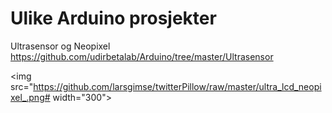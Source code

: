 # Ulike Arduino prosjekter

Ultrasensor og Neopixel<br>
https://github.com/udirbetalab/Arduino/tree/master/Ultrasensor

<img src="https://github.com/larsgimse/twitterPillow/raw/master/ultra_lcd_neopixel_.png# width="300">

